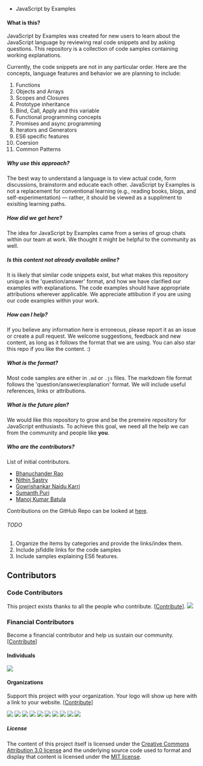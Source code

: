 * JavaScript by Examples

 #### What is this?

JavaScript by Examples was created for new users to learn about the JavaScript language by reviewing real code snippets and by asking questions. This repository is a collection of code samples containing working explanations. 

Currently, the code snippets are not in any particular order. Here are the concepts, language features and behavior we are planning to include:

1.  Functions 
2.  Objects and Arrays
3.  Scopes and Closures
4.  Prototype inheritance
5.  Bind, Call, Apply and this variable
6.  Functional programming concepts
7.  Promises and async programming
8.  Iterators and Generators
9.  ES6 specific features
10. Coersion
11. Common Patterns

##### Why use this approach? 

The best way to understand a language is to view actual code, form discussions, brainstorm and educate each other. JavaScript by Examples is not a replacement for conventional learning (e.g., reading books, blogs, and self-experimentation) — rather, it  should be viewed as a suppliment to exisiting learning paths. 

##### How did we get here?

The idea for JavaScript by Examples came from a series of group chats within our team at work. We thought it might be helpful to the community as well.

##### Is this content not already available online?

It is likely that similar code snippets exist, but what makes this repository unique is the 'question/answer' format, and how we have clarified our examples with explanations. The code examples should have appropriate attributions wherever applicable. We appreciate attibution if you are using our code examples within your work. 

##### How can I help?

If you believe any information here is erroneous, please report it as an issue or create a pull request. We welcome suggestions, feedback and new content, as long as it follows the format that we are using. You can also star this repo if you like the content. :)

##### What is the format?

Most code samples are either in `.md` or `.js` files. The markdown file format follows the 'question/answer/explanation' format. We will include useful references, links or attributions.

##### What is the future plan?

We would like this repository to grow and be the premeire repository for JavaScript enthusiasts. To achieve this goal, we need all the help we can from the community and people like **you**. 

##### Who are the contributors?

List of initial contributors.

* [Bhanuchander Rao](https://github.com/bhanu09)
* [Nithin Sastry](https://github.com/nithinsastry)
* [Gowrishankar Naidu Karri](https://github.com/naniaryan)
* [Sumanth Puri](https://github.com/smnth90)
* [Manoj Kumar Batula](https://github.com/bmkmanoj)

Contributions on the GitHub Repo can be looked at [here](https://github.com/bmkmanoj/js-by-examples/graphs/contributors).

###### TODO

1. Organize the items by categories and provide the links/index them.
2. Include jsfiddle links for the code samples
3. Include samples explaining ES6 features.

## Contributors

### Code Contributors

This project exists thanks to all the people who contribute. [[Contribute](CONTRIBUTING.md)].
<a href="https://github.com/bmkmanoj/js-by-examples/graphs/contributors"><img src="https://opencollective.com/js-by-examples/contributors.svg?width=890&button=false" /></a>

### Financial Contributors

Become a financial contributor and help us sustain our community. [[Contribute](https://opencollective.com/js-by-examples/contribute)]

#### Individuals

<a href="https://opencollective.com/js-by-examples"><img src="https://opencollective.com/js-by-examples/individuals.svg?width=890"></a>

#### Organizations

Support this project with your organization. Your logo will show up here with a link to your website. [[Contribute](https://opencollective.com/js-by-examples/contribute)]

<a href="https://opencollective.com/js-by-examples/organization/0/website"><img src="https://opencollective.com/js-by-examples/organization/0/avatar.svg"></a>
<a href="https://opencollective.com/js-by-examples/organization/1/website"><img src="https://opencollective.com/js-by-examples/organization/1/avatar.svg"></a>
<a href="https://opencollective.com/js-by-examples/organization/2/website"><img src="https://opencollective.com/js-by-examples/organization/2/avatar.svg"></a>
<a href="https://opencollective.com/js-by-examples/organization/3/website"><img src="https://opencollective.com/js-by-examples/organization/3/avatar.svg"></a>
<a href="https://opencollective.com/js-by-examples/organization/4/website"><img src="https://opencollective.com/js-by-examples/organization/4/avatar.svg"></a>
<a href="https://opencollective.com/js-by-examples/organization/5/website"><img src="https://opencollective.com/js-by-examples/organization/5/avatar.svg"></a>
<a href="https://opencollective.com/js-by-examples/organization/6/website"><img src="https://opencollective.com/js-by-examples/organization/6/avatar.svg"></a>
<a href="https://opencollective.com/js-by-examples/organization/7/website"><img src="https://opencollective.com/js-by-examples/organization/7/avatar.svg"></a>
<a href="https://opencollective.com/js-by-examples/organization/8/website"><img src="https://opencollective.com/js-by-examples/organization/8/avatar.svg"></a>
<a href="https://opencollective.com/js-by-examples/organization/9/website"><img src="https://opencollective.com/js-by-examples/organization/9/avatar.svg"></a>

##### License

The content of this project itself is licensed under the [Creative Commons Attribution 3.0 license](http://creativecommons.org/licenses/by/3.0/us/deed.en_US) and the underlying source code used to format and display that content is licensed under the [MIT license](http://opensource.org/licenses/mit-license.php).
 